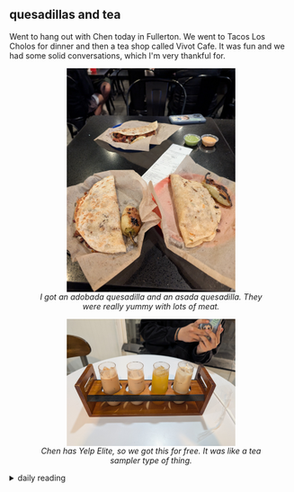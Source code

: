## quesadillas and tea

Went to hang out with Chen today in Fullerton. We went to Tacos Los Cholos for dinner and then a tea shop called Vivot Cafe. It was fun and we had some solid conversations, which I'm very thankful for.

<figure>
    <img src="/images/2025/2025-01/2025-01-17-quesadillas-and-tea/quesadillas.jpg"
         alt="pic of Tacos Los Cholos quesadillas" width="300" style="display: block; margin: auto;">
    <figcaption style="text-align: center;">
        <i>I got an adobada quesadilla and an asada quesadilla. They were really yummy with lots of meat.</i>
    </figcaption>
</figure>

<figure>
    <img src="/images/2025/2025-01/2025-01-17-quesadillas-and-tea/tea.jpg"
         alt="pic of Vivot Cafe tea drinks" width="300" style="display: block; margin: auto;">
    <figcaption style="text-align: center;">
        <i>Chen has Yelp Elite, so we got this for free. It was like a tea sampler type of thing.</i>
    </figcaption>
</figure>

<details markdown="1">
<summary>daily reading</summary>

| {{ page.date | date: "%B %-d, %Y" }} |
| :-------------: |
| [Judg. 1; Acts 5; Jer. 14; Matt. 28]({% link _Bible/Bible-year-1.md %}) |
| [BC 28; HC 94-98; CD V: Art. 1-3]({% link _three_forms/three-forms-month-1.md %}) |
| [The Nicene Creed](https://threeforms.org/the-nicene-creed/) |

</details>